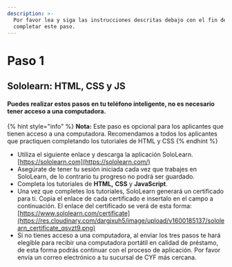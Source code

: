 ```yaml
---
description: >-
  Por favor lea y siga las instrucciones descritas debajo con el fin de
  completar este paso.
---
```


# Paso 1

## **Sololearn: HTML, CSS y JS**

#### Puedes realizar estos pasos en tu teléfono inteligente, no es necesario tener acceso a una computadora.

{% hint style="info" %}
**Nota:** Este paso es opcional para los aplicantes que tienen acceso a una computadora. Recomendamos a todos los aplicantes que practiquen completando los tutoriales de HTML y CSS
{% endhint %}

* Utiliza el siguiente enlace y descarga la aplicación SoloLearn. [https://sololearn.com](https://sololearn.com/)
* Asegúrate de tener tu sesión iniciada cada vez que trabajes en SoloLearn, de lo contrario tu progreso no podrá ser guardado.
* Completa los tutoriales de **HTML,** **CSS** y **JavaScript**.
* Una vez que completes los tutoriales, SoloLearn generará un certificado para ti. Copia el enlace de cada certificado e insertalo en el campo a continuación. El enlace del certificado se verá de esta forma: [https://www.sololearn.com/certificate](https://res.cloudinary.com/dargjxuh5/image/upload/v1600185137/sololearn_certificate_qsvzt9.png)
* Si no tienes acceso a una computadora, al enviar los tres pasos te hará elegible para recibir una computadora portátil en calidad de préstamo, de esta forma podrás continuar con el proceso de aplicación. Por favor envía un correo electrónico a tu sucursal de CYF más cercana.



